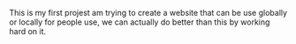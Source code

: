 This is my first projest am trying to create a website that can be use globally or locally for people use, we can actually do better than this by working hard on it.